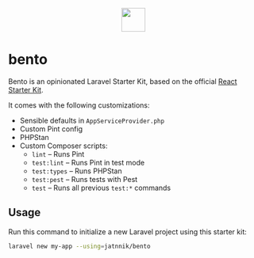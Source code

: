 <p style="text-align: center;">
    <img src="https://emojicdn.elk.sh/🍱" width="48" height="48">
</p>

# bento

Bento is an opinionated Laravel Starter Kit, based on the official [React Starter Kit](https://github.com/laravel/react-starter-kit).

It comes with the following customizations:

- Sensible defaults in `AppServiceProvider.php`
- Custom Pint config
- PHPStan
- Custom Composer scripts:
  - `lint` – Runs Pint
  - `test:lint` – Runs Pint in test mode
  - `test:types` – Runs PHPStan
  - `test:pest` – Runs tests with Pest
  - `test` – Runs all previous `test:*` commands

## Usage

Run this command to initialize a new Laravel project using this starter kit:

```bash
laravel new my-app --using=jatnnik/bento
```
